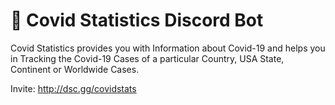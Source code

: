 # 🤖 Covid Statistics Discord Bot 
Covid Statistics provides you with Information about Covid-19 and helps you in Tracking the Covid-19 Cases of a particular Country, USA State, Continent or Worldwide Cases.

Invite: http://dsc.gg/covidstats
